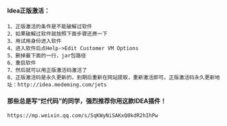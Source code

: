 #### Idea正版激活：
```
1、正版激活的条件是不能破解过软件
2、如果破解过软件就按照下面步骤还原一下
3、用试用身份进入软件
4、进入软件后点Help->Edit Customer VM Options
5、删掉最下面的一行，jar包路径
6、重启软件
7、然后就可以用正版激活码激活了
8、正版激活码是永久更新的，到期后重新在网站提取，重新激活即可。正版激活码永久更新地址：http://idea.medeming.com/jets
```
#### 那些总是写“烂代码”的同学，强烈推荐你用这款IDEA插件！
````
https://mp.weixin.qq.com/s/SqKWyNiSAKxQ0kdR2hIhPw
````

